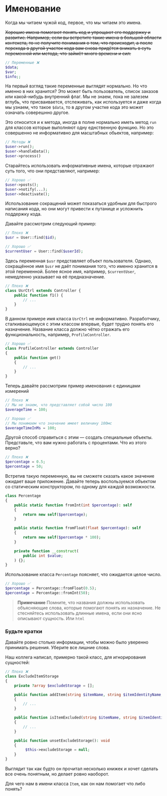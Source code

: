 # Именование

Когда мы читаем чужой код, первое, что мы читаем это имена. 

~~Хорошие имена помогают понять код и упрощают его поддержку и развитие.
Например, если вы встретите такие имена в большой области контекста, то не получите понимания о том, что происходит, а после перехода в другой участок кода вам снова придётся вникать в суть переменной или метода, что займёт много времени и сил:~~

```php
// Переменные ❌
$data;
$var;
$info;;
```

На первый взгляд такие переменные выглядят нормально.
Но что именно в них хранится? Это может быть пользователь, список заказов или какой-нибудь внутренний флаг.
Мы не знаем, пока не залезем вглубь, что присваивается, отслеживать, как используется и даже когда мы узнаем, что такое `$data`, то в другом участке кода это может означать соверешнно другое.


Это относится и к метода, иногда в полне нормально иметь метод `run` для классов которые выполняют одну еднственную функцию.
Но это совершенно не информативно для масштабных обьектов, например:

```php
// Методы ❌
$user->run();
$user->handleData();
$user->process()
```

Старайтесь использовать информативные имена, которые отражают суть того, что они представляют, например:

```php
// Хорошо ✅
$user->posts();
$user->notify(...);
$user->deactivate();
```

Использование сокращений может показаться удобным для быстрого написания кода, но они могут привести к путанице и усложнить поддержку кода.

Давайте рассмотрим следующий пример:

```php
// Плохо ❌
$usr = User::find($id);

// Хорошо ✅
$currentUser = User::find($userId);
```

Здесь переменная `$usr` представляет объект пользователя. Однако, сокращённое имя `$usr` не даёт понимания того, что именно хранится в этой переменной. Более ясное имя, например, `$currentUser`, немедленно указывает на её предназначение.

```php
// Плохо ❌
class UsrCtrl extends Controller {
    public function f1() {
        // ...
    }
}
```

В данном примере имя класса `UsrCtrl` не информативно. Разработчику, сталкивающемуся с этим классом впервые, будет трудно понять его назначение. Название класса должно чётко отражать его функциональность, например, `ProfileController`.

```php
// Хорошо ✅
class ProfileController extends Controller
{
    public function get()
    {
        // ...
    }
}
```

Теперь давайте рассмотрим пример именования с единицами измерений

```php
// Плохо ❌
// Мы не знаем, что представляет собой число 100
$averageTime = 100;

// Хорошо ✅
// Мы понимаем что значение имеет величину 100мс
$averageTimeInMs = 100;
```

Другой способ справиться с этим — создать специальные объекты. Представьте, что вам нужно работать с процентами. Что из этого верно?

```php
// Плохо ❌
$percentage = 0.5;
$percentage = 50;
```

Встретив такую переменную, вы не сможете сказать какое значение ожидает ваше приложение.
Давайте теперь воспользуемся объектом со статическим конструктором, по одному для каждой возможности.

```php
class Percentage
{
    public static function fromInt(int $percentage): self
    {
        return new self($percentage);
    }

    public static function fromFloat(float $percentage): self
    {
        return new self($percentage * 100);
    }

    private function __construct(
        public int $value;
    ) {};
}
```

Использование класса `Percentage` поясняет, что ожидается целое число.

```php
// Хорошо ✅
$percentage = Percentage::fromFloat(0.5);
$percentage = Percentage::fromInt(50);
```

> **Примечание** Помните, что названия должны использовать объясняющие слова, которые помогают понять их назначение. Не стесняйтесь использовать длинные имена, если они ясно описывают сущность. Или `html`



### Будьте кратки

Давайте ровно столько информации, чтобы можно было уверенно принимать решения. Уберите все лишние слова.

Наш коллега написал, примерно такой класс, для игнорирования сущностей:

```php
// Плохо ❌
class ExcludeItemStorage
{
    private ?array $excludeStorage = [];

    public function addItem(string $itemName, string $itemIdentityName, string $itemIdentityValue)
    {
        // ...
    }

    public function isItemExcluded(string $itemName, string $itemIdentityName, string $itemIdentityValue): bool
    {
        // ...
    }

    public function unsetExcludeStorage(): void
    {
         $this->excludeStorage = null;
    }
}
```

Выглядит так как будто он прочитал несколько книжек и хочет сделать все очень понятным, но делает ровно наоборот.

Для чего нам в имени класса `Item`, как он нам помогает что либо понять? 
